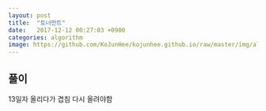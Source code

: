 ```yaml
---
layout: post
title:  "토너먼트"
date:   2017-12-12 00:27:03 +0900
categories: algorithm
image: https://github.com/KoJunHee/kojunhee.github.io/raw/master/img/algorithm.png
---
```


## 풀이

13일자 올리다가 겹침
다시 올려야함



	
